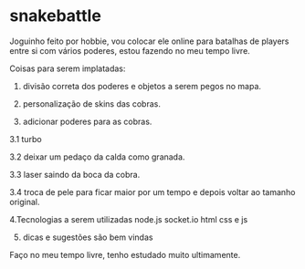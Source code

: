 # snakebattle
Joguinho feito por hobbie, vou colocar ele online para batalhas de players entre si com vários poderes, estou fazendo no meu tempo livre.

Coisas para serem implatadas:
1. divisão correta dos poderes e objetos a serem pegos no mapa.

2. personalização de skins das cobras.

3. adicionar poderes para as cobras.

3.1 turbo

3.2 deixar um pedaço da calda como granada.

3.3 laser saindo da boca da cobra.

3.4 troca de pele para ficar maior por um tempo e depois voltar ao tamanho original.


4.Tecnologias a serem utilizadas
node.js 
socket.io
html css e js

5. dicas e sugestões são bem vindas

Faço no meu tempo livre, tenho estudado muito ultimamente.
